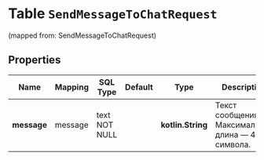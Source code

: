 
# Table `SendMessageToChatRequest`
(mapped from: SendMessageToChatRequest)

## Properties
Name | Mapping | SQL Type | Default | Type | Description | Notes
---- | ------- | -------- | ------- | ---- | ----------- | -----
**message** | message | text NOT NULL |  | **kotlin.String** | Текст сообщения. Максимальная длина — 4096 символа. | 



